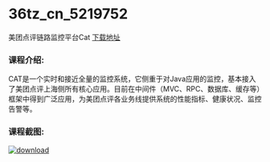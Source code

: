 # 36tz_cn_5219752
美团点评链路监控平台Cat
[下载地址](http://www.36tz.cn/article/5219752 "下载地址")
### 课程介绍:
CAT是一个实时和接近全量的监控系统，它侧重于对Java应用的监控，基本接入了美团点评上海侧所有核心应用。目前在中间件（MVC、RPC、数据库、缓存等）框架中得到广泛应用，为美团点评各业务线提供系统的性能指标、健康状况、监控告警等。

### 课程截图:
[![download](http://36tz.cn/muke_img/2021_05_2-11.png "下载地址")](http://www.36tz.cn "下载地址")
